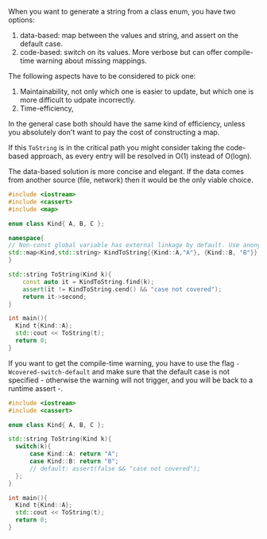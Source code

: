 When you want to generate a string from a class enum, you have two options:
1) data-based: map between the values and string, and assert on the default case.
2) code-based: switch on its values. More verbose but can offer compile-time warning about missing mappings.

The following aspects have to be considered to pick one:
1) Maintainability, not only which one is easier to update, but which one is more difficult to udpate incorrectly.
2) Time-efficiency, 

In the general case both should have the same kind of efficiency, unless you absolutely don't want to pay the cost of constructing a map.

If this `ToString` is in the critical path you might consider taking the code-based approach, as every entry will be resolved in O(1) instead of O(logn).

The data-based solution is more concise and elegant. If the data comes from another source (file, network) then it would be the only viable choice.

```c++
#include <iostream>
#include <cassert>
#include <map>

enum class Kind{ A, B, C };

namespace{
// Non-const global variable has external linkage by default. Use anonymous namespace to make it internal.
std::map<Kind,std::string> KindToString{{Kind::A,"A"}, {Kind::B, "B"}};
}

std::string ToString(Kind k){
    const auto it = KindToString.find(k);
    assert(it != KindToString.cend() && "case not covered");
    return it->second;
}

int main(){
  Kind t{Kind::A};	
  std::cout << ToString(t);
  return 0;
}
```

If you want to get the compile-time warning, you have to use the flag `-Wcovered-switch-default` and make sure that the default case is not specified - otherwise the warning will not trigger, and you will be back to a runtime assert -.

```c++
#include <iostream>
#include <cassert>

enum class Kind{ A, B, C };

std::string ToString(Kind k){
  switch(k){
	  case Kind::A: return "A"; 
	  case Kind::B: return "B"; 
      // default: assert(false && "case not covered"); 			
  };    
}

int main(){
  Kind t{Kind::A};	
  std::cout << ToString(t);
  return 0;
}
```
